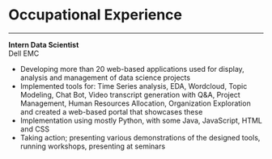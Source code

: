 # **Occupational Experience**
---

**Intern Data Scientist**\
Dell EMC

- Developing more than 20 web-based applications used for display, analysis and management of data science projects
- Implemented tools for: Time Series analysis, EDA, Wordcloud, Topic Modeling, Chat Bot, Video transcript generation with Q&A, Project Management, Human Resources Allocation, Organization Exploration and created a web-based portal that showcases these
- Implementation using mostly Python, with some Java, JavaScript, HTML and CSS
- Taking action; presenting various demonstrations of the designed tools, running workshops, presenting at seminars
